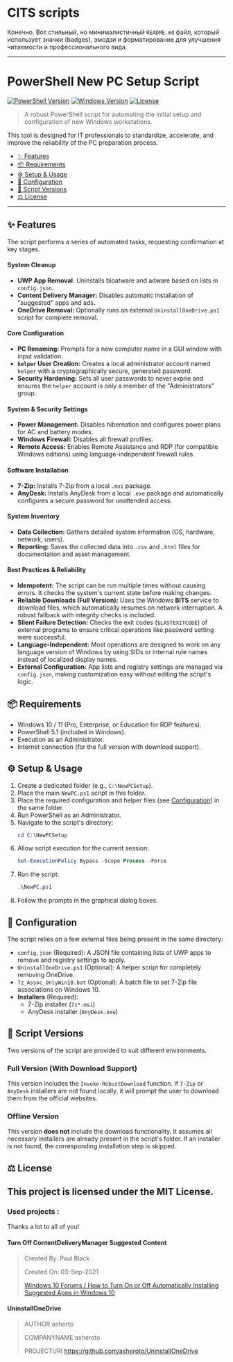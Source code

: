 # CITS scripts
Конечно. Вот стильный, но минималистичный `README.md` файл, который использует значки (badges), эмодзи и форматирование для улучшения читаемости и профессионального вида.

---

# PowerShell New PC Setup Script

[![PowerShell Version](https://img.shields.io/badge/PowerShell-5.1%2B-blue)](https://docs.microsoft.com/en-us/powershell/) [![Windows Version](https://img.shields.io/badge/Windows-10%20%7C%2011-blue)](https://www.microsoft.com/windows) [![License](https://img.shields.io/badge/License-MIT-yellow)](LICENSE)

> A robust PowerShell script for automating the initial setup and configuration of new Windows workstations.

This tool is designed for IT professionals to standardize, accelerate, and improve the reliability of the PC preparation process.

- [✨ Features](#-features)
- [📦 Requirements](#-requirements)
- [⚙️ Setup & Usage](#️-setup--usage)
- [🔧 Configuration](#-configuration)
- [📜 Script Versions](#-script-versions)
- [⚖️ License](#️-license)

---

## ✨ Features

The script performs a series of automated tasks, requesting confirmation at key stages.

#### **System Cleanup**
*   **UWP App Removal:** Uninstalls bloatware and adware based on lists in `config.json`.
*   **Content Delivery Manager:** Disables automatic installation of "suggested" apps and ads.
*   **OneDrive Removal:** Optionally runs an external `UninstallOneDrive.ps1` script for complete removal.

#### **Core Configuration**
*   **PC Renaming:** Prompts for a new computer name in a GUI window with input validation.
*   **`helper` User Creation:** Creates a local administrator account named `helper` with a cryptographically secure, generated password.
*   **Security Hardening:** Sets all user passwords to never expire and ensures the `helper` account is only a member of the "Administrators" group.

#### **System & Security Settings**
*   **Power Management:** Disables hibernation and configures power plans for AC and battery modes.
*   **Windows Firewall:** Disables all firewall profiles.
*   **Remote Access:** Enables Remote Assistance and RDP (for compatible Windows editions) using language-independent firewall rules.

#### **Software Installation**
*   **7-Zip:** Installs 7-Zip from a local `.msi` package.
*   **AnyDesk:** Installs AnyDesk from a local `.exe` package and automatically configures a secure password for unattended access.

#### **System Inventory**
*   **Data Collection:** Gathers detailed system information (OS, hardware, network, users).
*   **Reporting:** Saves the collected data into `.csv` and `.html` files for documentation and asset management.

#### **Best Practices & Reliability**
*   **Idempotent:** The script can be run multiple times without causing errors. It checks the system's current state before making changes.
*   **Reliable Downloads (Full Version):** Uses the Windows **BITS** service to download files, which automatically resumes on network interruption. A robust fallback with integrity checks is included.
*   **Silent Failure Detection:** Checks the exit codes (`$LASTEXITCODE`) of external programs to ensure critical operations like password setting were successful.
*   **Language-Independent:** Most operations are designed to work on any language version of Windows by using SIDs or internal rule names instead of localized display names.
*   **External Configuration:** App lists and registry settings are managed via `config.json`, making customization easy without editing the script's logic.

## 📦 Requirements
*   Windows 10 / 11 (Pro, Enterprise, or Education for RDP features).
*   PowerShell 5.1 (included in Windows).
*   Execution as an Administrator.
*   Internet connection (for the full version with download support).

## ⚙️ Setup & Usage
1.  Create a dedicated folder (e.g., `C:\NewPCSetup`).
2.  Place the main `NewPC.ps1` script in this folder.
3.  Place the required configuration and helper files (see [Configuration](#-configuration)) in the same folder.
4.  Run PowerShell as an Administrator.
5.  Navigate to the script's directory:
    ```powershell
    cd C:\NewPCSetup
    ```
6.  Allow script execution for the current session:
    ```powershell
    Set-ExecutionPolicy Bypass -Scope Process -Force
    ```
7.  Run the script:
    ```powershell
    .\NewPC.ps1
    ```
8.  Follow the prompts in the graphical dialog boxes.

## 🔧 Configuration
The script relies on a few external files being present in the same directory:

*   `config.json` (Required): A JSON file containing lists of UWP apps to remove and registry settings to apply.
*   `UninstallOneDrive.ps1` (Optional): A helper script for completely removing OneDrive.
*   `7z_Assoc_OnlyWin10.bat` (Optional): A batch file to set 7-Zip file associations on Windows 10.
*   **Installers** (Required):
    *   7-Zip installer (`7z*.msi`)
    *   AnyDesk installer (`AnyDesk.exe`)

## 📜 Script Versions

Two versions of the script are provided to suit different environments.

### Full Version (With Download Support)
This version includes the `Invoke-RobustDownload` function. If `7-Zip` or `AnyDesk` installers are not found locally, it will prompt the user to download them from the official websites.

### Offline Version
This version **does not** include the download functionality. It assumes all necessary installers are already present in the script's folder. If an installer is not found, the corresponding installation step is skipped.

## ⚖️ License
This project is licensed under the MIT License.
---
### Used projects :
Thanks a lot to all of you!
#### Turn Off ContentDeliveryManager Suggested Content
> Created By: Paul Black
>
> Created On: 03-Sep-2021
>
> [Windows 10 Forums / How to Turn On or Off Automatically Installing Suggested Apps in Windows 10](https://www.tenforums.com/tutorials/68217-turn-off-automatic-installation-suggested-apps-windows-10-a.HTML)
#### UninstallOneDrive
> AUTHOR asherto
>
> COMPANYNAME asheroto
>
> PROJECTURI https://github.com/asheroto/UninstallOneDrive
